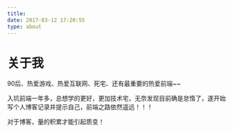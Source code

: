 ```yaml
---
title: 
date: 2017-03-12 17:20:55
type: about
---
```


# 关于我

90后、热爱游戏、热爱互联网、死宅、还有最重要的热爱前端~~

入坑前端一年多，总想学的更好，更加技术宅，无奈发现目前确是怠惰了，遂开始写个人博客记录并提示自己，前端之路依然遥远！！！

对于博客，量的积累才能引起质变！


